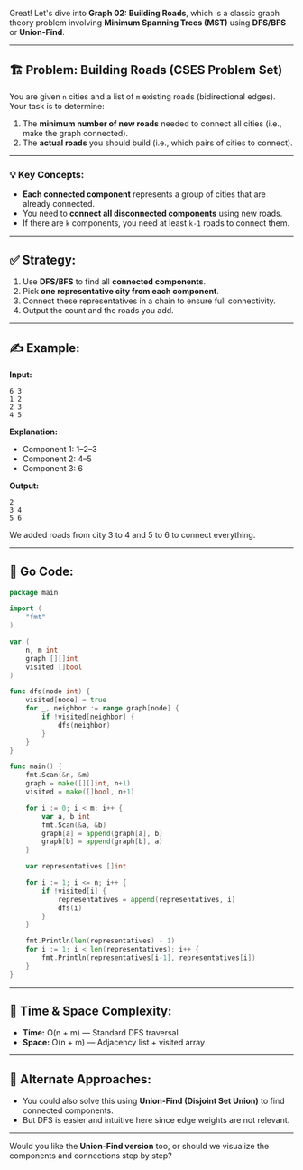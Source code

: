 Great! Let's dive into **Graph 02: Building Roads**, which is a classic graph theory problem involving **Minimum Spanning Trees (MST)** using **DFS/BFS** or **Union-Find**.

---

## 🏗️ Problem: Building Roads (CSES Problem Set)

You are given `n` cities and a list of `m` existing roads (bidirectional edges). Your task is to determine:
1. The **minimum number of new roads** needed to connect all cities (i.e., make the graph connected).
2. The **actual roads** you should build (i.e., which pairs of cities to connect).

---

### 💡 Key Concepts:
- **Each connected component** represents a group of cities that are already connected.
- You need to **connect all disconnected components** using new roads.
- If there are `k` components, you need at least `k-1` roads to connect them.

---

## ✅ Strategy:
1. Use **DFS/BFS** to find all **connected components**.
2. Pick **one representative city from each component**.
3. Connect these representatives in a chain to ensure full connectivity.
4. Output the count and the roads you add.

---

## ✍️ Example:

**Input:**
```
6 3
1 2
2 3
4 5
```

**Explanation:**
- Component 1: 1–2–3
- Component 2: 4–5
- Component 3: 6

**Output:**
```
2
3 4
5 6
```

We added roads from city 3 to 4 and 5 to 6 to connect everything.

---

## 🧾 Go Code:

```go
package main

import (
	"fmt"
)

var (
	n, m int
	graph [][]int
	visited []bool
)

func dfs(node int) {
	visited[node] = true
	for _, neighbor := range graph[node] {
		if !visited[neighbor] {
			dfs(neighbor)
		}
	}
}

func main() {
	fmt.Scan(&n, &m)
	graph = make([][]int, n+1)
	visited = make([]bool, n+1)

	for i := 0; i < m; i++ {
		var a, b int
		fmt.Scan(&a, &b)
		graph[a] = append(graph[a], b)
		graph[b] = append(graph[b], a)
	}

	var representatives []int

	for i := 1; i <= n; i++ {
		if !visited[i] {
			representatives = append(representatives, i)
			dfs(i)
		}
	}

	fmt.Println(len(representatives) - 1)
	for i := 1; i < len(representatives); i++ {
		fmt.Println(representatives[i-1], representatives[i])
	}
}
```

---

## 🧠 Time & Space Complexity:

- **Time:** O(n + m) — Standard DFS traversal
- **Space:** O(n + m) — Adjacency list + visited array

---

## 🔄 Alternate Approaches:
- You could also solve this using **Union-Find (Disjoint Set Union)** to find connected components.
- But DFS is easier and intuitive here since edge weights are not relevant.

---

Would you like the **Union-Find version** too, or should we visualize the components and connections step by step?
